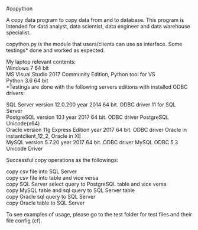 #copython

A copy data program to copy data from and to database.
This program is intended for data analyst, data scientist, data engineer and data warehouse specialist.

copython.py is the module that users/clients can use as interface.
Some testings* done and worked as expected.

My laptop relevant contents:<br />
Windows 7 64 bit<br />
MS Visual Studio 2017 Community Edition, Python tool for VS<br />
Python 3.6 64 bit<br />
*Testings are done with the following servers editions with installed ODBC drivers:

SQL Server version 12.0.200 year 2014 64 bit. ODBC driver 11 for SQL Server<br />
PostgreSQL version 10.1 year 2017 64 bit. ODBC driver PostgreSQL Unicode(x64)<br />
Oracle version 11g Express Edition year 2017 64 bit. ODBC driver Oracle in instantclient_12_2, Oracle in XE<br />
MySQL version 5.7.20 year 2017 64 bit. ODBC driver MySQL ODBC 5.3 Unicode Driver<br />


Successful copy operations as the followings:

copy csv file into SQL Server<br />
copy csv file into  table and vice versa<br />
copy SQL Server select query to PostgreSQL table and vice versa<br />
copy MySQL table and sql query to SQL Server table<br />
copy Oracle sql query to SQL Server<br />
copy Oracle table to SQL Server

To see examples of usage, please go to the test folder for test files and their file config (cf).
